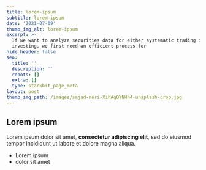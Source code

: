 ```yaml
---
title: lorem-ipsum
subtitle: lorem-ipsum
date: '2021-07-09'
thumb_img_alt: lorem-ipsum
excerpt: >-
  If we want to analyze securities data for either systematic trading or
  investing, we first need an efficient process for
hide_header: false
seo:
  title: ''
  description: ''
  robots: []
  extra: []
  type: stackbit_page_meta
layout: post
thumb_img_path: /images/sajad-nori-XihAgOYNHn4-unsplash-crop.jpg
---
```

## Lorem ipsum

Lorem ipsum dolor sit amet, **consectetur adipiscing elit**, sed do eiusmod tempor incididunt ut labore et dolore magna aliqua.

- Lorem ipsum
- dolor sit amet